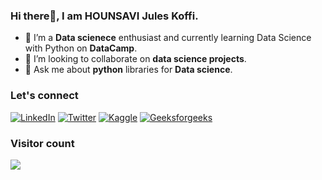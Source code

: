 ### Hi there👋, I am HOUNSAVI Jules Koffi.


- 🌱 I’m a **Data scienece** enthusiast and currently learning  Data Science with Python on **DataCamp**.
- 👯 I’m looking to collaborate on **data science projects**.
- 💬 Ask me about **python** libraries for **Data science**.

### Let's connect
[![LinkedIn](https://img.shields.io/badge/LinkedIn-0077B5?style=for-the-badge&logo=linkedin&logoColor=white)](https://www.linkedin.com/in/juleskoffihounsavi/) [![Twitter](https://img.shields.io/badge/Twitter-1DA1F2?style=for-the-badge&logo=twitter&logoColor=white)](https://twitter.com/HOUNSAVIJules) [![Kaggle](https://img.shields.io/badge/Kaggle-20BEFF?style=for-the-badge&logo=Kaggle&logoColor=white)](https://www.kaggle.com/juleskoffihounsavi) [![Geeksforgeeks](https://img.shields.io/badge/GeeksforGeeks-298D46?style=for-the-badge&logo=geeksforgeeks&logoColor=white)](https://auth.geeksforgeeks.org/user/hounsaviju9xtx/) 

### Visitor count
<img src="https://profile-counter.glitch.me/Juleshounsav/count.svg" />

